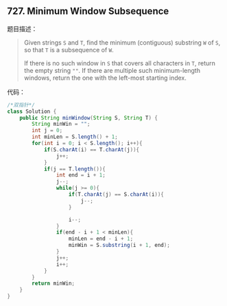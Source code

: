 ## 727. Minimum Window Subsequence 

题目描述：

> Given strings `S` and `T`, find the minimum (contiguous) substring `W` of `S`, so that `T` is a subsequence of `W`.
>
> If there is no such window in `S` that covers all characters in `T`, return the empty string `""`. If there are multiple such minimum-length windows, return the one with the left-most starting index.

代码：

```java
/*双指针*/
class Solution {
    public String minWindow(String S, String T) {
        String minWin = "";
        int j = 0;
        int minLen = S.length() + 1;
        for(int i = 0; i < S.length(); i++){
            if(S.charAt(i) == T.charAt(j)){
                j++;
            }
            if(j == T.length()){
                int end = i + 1;
                j--;
                while(j >= 0){
                    if(T.charAt(j) == S.charAt(i)){
                        j--;
                    }

                    i--;
                }
                if(end - i + 1 < minLen){
                    minLen = end - i + 1;
                    minWin = S.substring(i + 1, end);
                }
                j++;
                i++;
            }
        }
        return minWin;
    }
}

```

